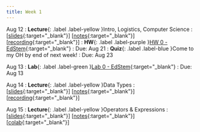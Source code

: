 ```yaml
---
title: Week 1
---
```


Aug 12
: **Lecture**{: .label .label-yellow }Intro, Logistics, Computer Science
  : \[[slides](https://docs.google.com/presentation/d/14fg7WA8L1-Do7SBrTChXM7QeQBCil383AJRtkM0j8_E/edit?usp=sharing){:target="_blank"}\] \[[notes](https://docs.google.com/document/d/1Y0iT4MjewSsCbLNI8zzOXi0J71xN0FQdDnm2sdh-Uqk/edit?usp=sharing){:target="_blank"}\] \[[recording](https://www.youtube.com/watch?v=K1h1YBhMSnY){:target="_blank"}\]
: **HW**{: .label .label-purple }[HW 0 - EdStem](https://edstem.org/us/courses/61483/lessons/113270){:target="_blank"}
  : Due: Aug 21
: **Quiz**{: .label .label-blue }Come to my OH by end of next week!
  : Due: Aug 23

Aug 13
: **Lab**{: .label .label-green }[Lab 0 - EdStem](https://edstem.org/us/courses/61483/lessons/113267){:target="_blank"}
  : Due: Aug 13

Aug 14
: **Lecture**{: .label .label-yellow }Data Types
  : \[[slides](https://docs.google.com/presentation/d/14Wbv-amX7FOAowk8iswAgG6e02B1pKLyGubxB26nOjM/edit?usp=sharing){:target="_blank"}\] \[[notes](https://docs.google.com/document/d/1nJvEzjJw9WrpGqi3JilB3iyLENSwhMjgU26_gMa3wTc/edit?usp=sharing&resourcekey=0-mh0aY1SG3BystUohQnqlPA){:target="_blank"}\] \[[recording](https://youtu.be/QEAWRhfY07c?si=OX5-72ToSbG45goI){:target="_blank"}\]

Aug 15
: **Lecture**{: .label .label-yellow }Operators & Expressions
  : \[[slides](https://docs.google.com/presentation/d/1z37eQGPpcKh9yN03o7SvmXn0W7rNIWYZ2aVoI1zxERg/edit?usp=sharing){:target="_blank"}\] \[[notes](https://docs.google.com/document/d/11ZsSwLunwWnsW7-f3jCbN4V1u7TJQGGyacWBGgf9FHY/edit?usp=sharing){:target="_blank"}\] [[colab](https://colab.research.google.com/drive/1r6NPOv4q5icOH1jPnrK-8rXWSEpsAeJU?usp=sharing){:target="_blank"}\]
